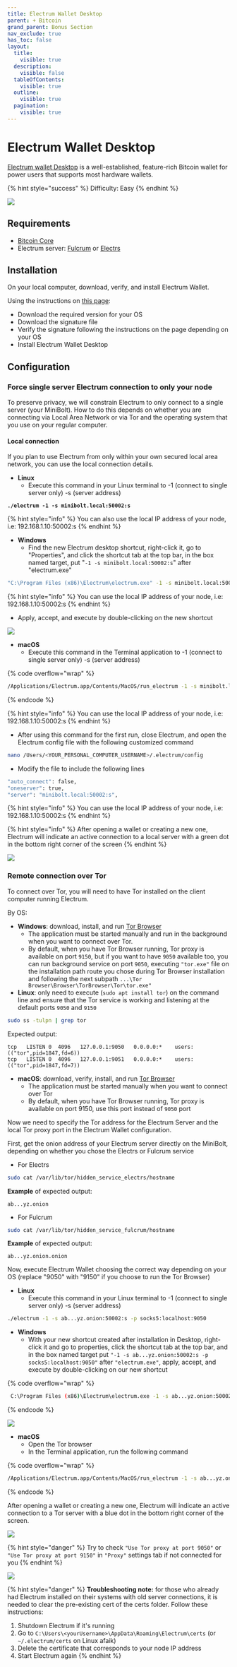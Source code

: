 ```yaml
---
title: Electrum Wallet Desktop
parent: + Bitcoin
grand_parent: Bonus Section
nav_exclude: true
has_toc: false
layout:
  title:
    visible: true
  description:
    visible: false
  tableOfContents:
    visible: true
  outline:
    visible: true
  pagination:
    visible: true
---
```


# Electrum Wallet Desktop

[Electrum wallet Desktop](https://electrum.org) is a well-established, feature-rich Bitcoin wallet for power users that supports most hardware wallets.

{% hint style="success" %}
Difficulty: Easy
{% endhint %}

![](../../images/electrum\_wallet\_logo.png)

## Requirements

* [Bitcoin Core](../../bitcoin/bitcoin/bitcoin-client.md)
* Electrum server: [Fulcrum](../../bitcoin/bitcoin/electrum-server.md) or [Electrs](electrs.md)

## Installation

On your local computer, download, verify, and install Electrum Wallet.

Using the instructions on [this page](https://electrum.org/#download):

* Download the required version for your OS
* Download the signature file
* Verify the signature following the instructions on the page depending on your OS
* Install Electrum Wallet Desktop

## Configuration

### Force single server Electrum connection to only your node

To preserve privacy, we will constrain Electrum to only connect to a single server (your MiniBolt). How to do this depends on whether you are connecting via Local Area Network or via Tor and the operating system that you use on your regular computer.

#### Local connection

If you plan to use Electrum from only within your own secured local area network, you can use the local connection details.

* **Linux**
  * Execute this command in your Linux terminal to -1 (connect to single server only) -s (server address)

<pre class="language-sh"><code class="lang-sh"><strong>./electrum -1 -s minibolt.local:50002:s
</strong></code></pre>

{% hint style="info" %}
You can also use the local IP address of your node, i.e: 192.168.1.10:50002:s
{% endhint %}

* **Windows**
  * Find the new Electrum desktop shortcut, right-click it, go to "Properties", and click the shortcut tab at the top bar, in the box named target, put "`-1 -s minibolt.local:50002:s`" after "electrum.exe"

```sh
"C:\Program Files (x86)\Electrum\electrum.exe" -1 -s minibolt.local:50002:s
```

{% hint style="info" %}
You can use the local IP address of your node, i.e: 192.168.1.10:50002:s
{% endhint %}

* Apply, accept, and execute by double-clicking on the new shortcut

![](../../images/electrum-win-shortcut-local.PNG)

* **macOS**
  * Execute this command in the Terminal application to -1 (connect to single server only) -s (server address)

{% code overflow="wrap" %}
```sh
/Applications/Electrum.app/Contents/MacOS/run_electrum -1 -s minibolt.local:50002:s
```
{% endcode %}

{% hint style="info" %}
You can use the local IP address of your node, i.e: 192.168.1.10:50002:s
{% endhint %}

* After using this command for the first run, close Electrum, and open the Electrum config file with the following customized command

```sh
nano /Users/<YOUR_PERSONAL_COMPUTER_USERNAME>/.electrum/config
```

* Modify the file to include the following lines

```sh
"auto_connect": false,
"oneserver": true,
"server": "minibolt.local:50002:s",
```

{% hint style="info" %}
You can use the local IP address of your node, i.e: 192.168.1.10:50002:s
{% endhint %}

{% hint style="info" %}
After opening a wallet or creating a new one, Electrum will indicate an active connection to a local server with a green dot in the bottom right corner of the screen
{% endhint %}

![](../../images/electrum-wallet-local.PNG)

### Remote connection over Tor

To connect over Tor, you will need to have Tor installed on the client computer running Electrum.

By OS:

* **Windows**: download, install, and run [Tor Browser](https://www.torproject.org)
  * The application must be started manually and run in the background when you want to connect over Tor.
  * By default, when you have Tor Browser running, Tor proxy is available on port `9150`, but if you want to have `9050` available too, you can run background service on port `9050`, executing `"tor.exe"` file on the installation path route you chose during Tor Browser installation and following the next subpath `...\Tor Browser\Browser\TorBrowser\Tor\tor.exe"`
* **Linux**: only need to execute (`sudo apt install tor`) on the command line and ensure that the Tor service is working and listening at the default ports `9050` and `9150`

```sh
sudo ss -tulpn | grep tor
```

Expected output:

```
tcp   LISTEN 0  4096   127.0.0.1:9050   0.0.0.0:*    users:(("tor",pid=1847,fd=6))
tcp   LISTEN 0  4096   127.0.0.1:9051   0.0.0.0:*    users:(("tor",pid=1847,fd=7))
```

* **macOS**: download, verify, install, and run [Tor Browser](https://www.torproject.org/)
  * The application must be started manually when you want to connect over Tor
  * By default, when you have Tor Browser running, Tor proxy is available on port 9150, use this port instead of `9050` port

Now we need to specify the Tor address for the Electrum Server and the local Tor proxy port in the Electrum Wallet configuration.

First, get the onion address of your Electrum server directly on the MiniBolt, depending on whether you chose the Electrs or Fulcrum service

* For Electrs

```sh
sudo cat /var/lib/tor/hidden_service_electrs/hostname
```

**Example** of expected output:

```
ab...yz.onion
```

* For Fulcrum

```sh
sudo cat /var/lib/tor/hidden_service_fulcrum/hostname
```

**Example** of expected output:

```
ab...yz.onion.onion
```

Now, execute Electrum Wallet choosing the correct way depending on your OS (replace "9050" with "9150" if you choose to run the Tor Browser)

* **Linux**
  * Execute this command in your Linux terminal to -1 (connect to single server only) -s (server address)

```sh
./electrum -1 -s ab...yz.onion:50002:s -p socks5:localhost:9050
```

* **Windows**
  * With your new shortcut created after installation in Desktop, right-click it and go to properties, click the shortcut tab at the top bar, and in the box named target put `"-1 -s ab...yz.onion:50002:s -p socks5:localhost:9050"` after `"electrum.exe"`, apply, accept, and execute by double-clicking on our new shortcut

{% code overflow="wrap" %}
```sh
 C:\Program Files (x86)\Electrum\electrum.exe -1 -s ab...yz.onion:50002:s -p socks5:localhost:9050
```
{% endcode %}

![](../../images/electrum-win-shortcut-tor.PNG)

* **macOS**
  * Open the Tor browser
  * In the Terminal application, run the following command

{% code overflow="wrap" %}
```sh
/Applications/Electrum.app/Contents/MacOS/run_electrum -1 -s ab...yz.onion:50002:s -p socks5:localhost:9050
```
{% endcode %}

After opening a wallet or creating a new one, Electrum will indicate an active connection to a Tor server with a blue dot in the bottom right corner of the screen.

![](../../images/electrum-wallet-tor.png)

{% hint style="danger" %}
Try to check `"Use Tor proxy at port 9050"` or `"Use Tor proxy at port 9150"` in `"Proxy"` settings tab if not connected for you
{% endhint %}

![](../../images/electrum-wallet-tor-check.PNG)

{% hint style="danger" %}
**Troubleshooting note:** for those who already had Electrum installed on their systems with old server connections, it is needed to clear the pre-existing cert of the certs folder. Follow these instructions:

1. Shutdown Electrum if it's running
2. Go to `C:\Users\<yourUsername>\AppData\Roaming\Electrum\certs` (or `~/.electrum/certs` on Linux afaik)
3. Delete the certificate that corresponds to your node IP address
4. Start Electrum again
{% endhint %}
